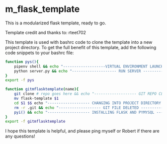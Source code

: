 # m_flask_template
<p>This is a modularized flask template, ready to go.</p>
<p>Template credit and thanks to: rteet702</p>
<p>This template is used with bashrc code to clone the template into a new project directory. 
  To get the full benefit of this template, add the following code snippets to your bashrc file:</p>
  
  ```bash
  function pys(){
      pipenv shell && echo "-------------------VIRTUAL ENVIRONMENT LAUNCHED-------------------"
      python server.py && echo "-------------------- RUN SERVER --------------------"
  }
  export -f pys
  
  function gitmflasktemplate(name){
      git clone # repo goes here && echo "------------------- GIT REPO CLONED -------------------"
      mv flask-template $1
      cd $1 $$ echo "------------------- CHANGING INTO PROJECT DIRECTORY -------------------"
      rm -r .git && echo "------------------- GIT FILE DELETED -------------------"
      pyi() && echo "------------------- INSTALLING FLASK AND PYMYSQL -------------------"
  }
  export -f gitmflasktemplate
  ```
<p> I hope this template is helpful, and please ping myself or Robert if there are any questions!</p>
